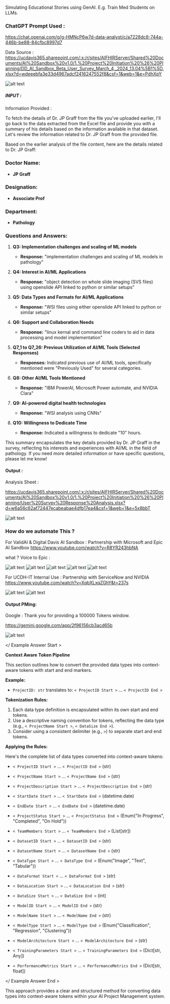 Simulating Educational Stories using GenAI. E.g. Train Med Students on LLMs.

### ChatGPT Prompt Used :

https://chat.openai.com/g/g-HMNcP6w7d-data-analyst/c/a7228dc8-744a-446b-be88-84cfbc8997d7

Data Source : https://ucdavis365.sharepoint.com/:x:/r/sites/AIFHIRServer/Shared%20Documents/AI%20Sandbox%20v1.0/1.%20Project%20Initiation%20%26%20Planning/DD_AI_Sandbox_Beta_User_Survey_March_4,_2024_13.04%5B1%5D.xlsx?d=wdeeebfa3e33d4967adcf2416247552f8&csf=1&web=1&e=PdhXpY

![alt text](image.png)

##### INPUT :

Information Provided :

To fetch the details of Dr. JP Graff from the file you've uploaded earlier, I'll go back to the data extracted from the Excel file and provide you with a summary of his details based on the information available in that dataset. Let's review the information related to Dr. JP Graff from the provided file.

Based on the earlier analysis of the file content, here are the details related to Dr. JP Graff:

### Doctor Name:

- **JP Graff**

### Designation:

- **Associate Prof**

### Department:

- **Pathology**

### Questions and Answers:

1. **Q3: Implementation challenges and scaling of ML models**

   - **Response:** "implementation challenges and scaling of ML models in pathology"

2. **Q4: Interest in AI/ML Applications**

   - **Response:** "object detection on whole slide imaging (SVS files) using openslide API linked to python or similar setups"

3. **Q5: Data Types and Formats for AI/ML Applications**

   - **Response:** "WSI files using either openslide API linked to python or similar setups"

4. **Q6: Support and Collaboration Needs**

   - **Response:** "linux kernal and command line coders to aid in data processing and model implementation"

5. **Q7_1 to Q7_26: Previous Utilization of AI/ML Tools (Selected Responses)**

   - **Responses:** Indicated previous use of AI/ML tools, specifically mentioned were "Previously Used" for several categories.

6. **Q8: Other AI/ML Tools Mentioned**

   - **Response:** "IBM PowerAI, Microsoft Power automate, and NVIDIA Clara"

7. **Q9: AI-powered digital health technologies**

   - **Response:** "WSI analysis using CNNs"

8. **Q10: Willingness to Dedicate Time**
   - **Response:** Indicated a willingness to dedicate "10" hours.

This summary encapsulates the key details provided by Dr. JP Graff in the survey, reflecting his interests and experiences with AI/ML in the field of pathology. If you need more detailed information or have specific questions, please let me know!

#### Output :

Analysis Sheet :

https://ucdavis365.sharepoint.com/:x:/r/sites/AIFHIRServer/Shared%20Documents/AI%20Sandbox%20v1.0/1.%20Project%20Initiation%20%26%20Planning/User%20Survey%20Response%20Analysis.xlsx?d=w6a56c62af72447ecabeabae4dfb17ea4&csf=1&web=1&e=5x8bbT

![alt text](image-1.png)

### How do we automate This ?

For ValidAI & Digital Davis AI Sandbox : Partnership with Microsoft and Epic AI Sandbox https://www.youtube.com/watch?v=R8YR243hbNA

what ? Voice to Epic :

![alt text](image-10.png)
![alt text](image-6.png)
![alt text](image-7.png)
![alt text](image-8.png)
![alt text](image-9.png)

For UCDH-IT Internal Use :
Partnership with ServiceNow and NVIDIA
https://www.youtube.com/watch?v=XqbXLxqZGhY&t=237s

![alt text](image-4.png)
![alt text](image-5.png)

#### Output PMing:

Google : Thank you for providing a 100000 Tokens window.

https://gemini.google.com/app/2f96156cb3acd65b

![alt text](image-2.png)

</ Example Answer Start >

**Context Aware Token Pipeline**

This section outlines how to convert the provided data types into context-aware tokens with start and end markers.

**Example:**

- `ProjectID: str` translates to: `< ProjectID Start >` ... `< ProjectID End >`

**Tokenization Rules:**

1. Each data type definition is encapsulated within its own start and end tokens.
2. Use a descriptive naming convention for tokens, reflecting the data type (e.g., `< ProjectName Start >`, `< DataSize End >`).
3. Consider using a consistent delimiter (e.g., `>`) to separate start and end tokens.

**Applying the Rules:**

Here's the complete list of data types converted into context-aware tokens:

- `< ProjectID Start >` ... `< ProjectID End >` (str)
- `< ProjectName Start >` ... `< ProjectName End >` (str)
- `< ProjectDescription Start >` ... `< ProjectDescription End >` (str)
- `< StartDate Start >` ... `< StartDate End >` (datetime.date)
- `< EndDate Start >` ... `< EndDate End >` (datetime.date)
- `< ProjectStatus Start >` ... `< ProjectStatus End >` (Enum("In Progress", "Completed", "On Hold"))
- `< TeamMembers Start >` ... `< TeamMembers End >` (List[str])

- `< DatasetID Start >` ... `< DatasetID End >` (str)
- `< DatasetName Start >` ... `< DatasetName End >` (str)
- `< DataType Start >` ... `< DataType End >` (Enum("Image", "Text", "Tabular"))
- `< DataFormat Start >` ... `< DataFormat End >` (str)
- `< DataLocation Start >` ... `< DataLocation End >` (str)
- `< DataSize Start >` ... `< DataSize End >` (int)

- `< ModelID Start >` ... `< ModelID End >` (str)
- `< ModelName Start >` ... `< ModelName End >` (str)
- `< ModelType Start >` ... `< ModelType End >` (Enum("Classification", "Regression", "Clustering"))
- `< ModelArchitecture Start >` ... `< ModelArchitecture End >` (str)
- `< TrainingParameters Start >` ... `< TrainingParameters End >` (Dict[str, Any])
- `< PerformanceMetrics Start >` ... `< PerformanceMetrics End >` (Dict[str, float])

</ Example Answer End >

This approach provides a clear and structured method for converting data types into context-aware tokens within your AI Project Management system.
